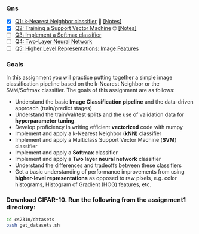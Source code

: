 ### Qns

- [x] [Q1: k-Nearest Neighbor classifier](https://github.com/Yuxinn-J/CS231n/blob/main/assignment1/knn.ipynb) 🤣
  [[Notes]](https://github.com/Yuxinn-J/CS231n/blob/main/assignment1/Q1.%20KNN.pdf)
- [x] [Q2: Training a Support Vector Machine](https://github.com/Yuxinn-J/CS231n/blob/main/assignment1/svm.ipynb) 🤓
  [[Notes]](https://github.com/Yuxinn-J/CS231n/blob/main/assignment1/Q2.%20SVM.pdf)
- [ ] [Q3: Implement a Softmax classifier](https://github.com/Yuxinn-J/CS231n/blob/main/assignment1/softmax.ipynb)
- [ ] [Q4: Two-Layer Neural Network](https://github.com/Yuxinn-J/CS231n/blob/main/assignment1/two_layer_net.ipynb)
- [ ] [Q5: Higher Level Representations: Image Features](https://github.com/Yuxinn-J/CS231n/blob/main/assignment1/features.ipynb)

### Goals

In this assignment you will practice putting together a simple image classification pipeline based on the k-Nearest Neighbor or the SVM/Softmax classifier. The goals of this assignment are as follows:

- Understand the basic **Image Classification pipeline** and the data-driven approach (train/predict stages)
- Understand the train/val/test **splits** and the use of validation data for **hyperparameter tuning**.
- Develop proficiency in writing efficient **vectorized** code with numpy
- Implement and apply a k-Nearest Neighbor (**kNN**) classifier
- Implement and apply a Multiclass Support Vector Machine (**SVM**) classifier
- Implement and apply a **Softmax** classifier
- Implement and apply a **Two layer neural network** classifier
- Understand the differences and tradeoffs between these classifiers
- Get a basic understanding of performance improvements from using **higher-level representations** as opposed to raw pixels, e.g. color histograms, Histogram of Gradient (HOG) features, etc.

### Download CIFAR-10. Run the following from the assignment1 directory:

```bash
cd cs231n/datasets
bash get_datasets.sh
```
